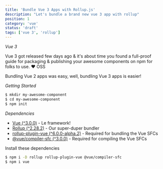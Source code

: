 ```yaml
---
title: 'Bundle Vue 3 Apps with Rollup.js'
description: "Let's bundle a brand new vue 3 app with rollup"
position: 1
category: 'vue'
status: 'draft'
tags: ['vue 3', 'rollup']
---
```


_Vue 3_

Vue 3 got released few days ago & it's about time you found a full-proof guide for packaging & publishing your awesome components on npm for folks to use. <span class="blinking-heart">❤️</span> OSS

Bundling Vue 2 apps was easy, well, bundling Vue 3 apps is easier!

_Getting Started_

```bash
$ mkdir my-awesome-component
$ cd my-awesome-component
$ npm init
```


_Dependencies_
- [Vue (^3.0.0)](https://v3.vuejs.org/guide/introduction.html) - Le framework!
- [Rollup (^2.28.2)](https://rollupjs.org/) - Our super-duper bundler
- [rollup-plugin-vue (^6.0.0-alpha.2)](https://github.com/vuejs/rollup-plugin-vue) - Required for bundling the Vue SFCs
- [@vue/compiler-sfc (^3.0.0)](https://www.npmjs.com/package/@vue/compiler-sfc) - Required for compiling the Vue SFCs

Install these dependencies

```bash
$ npm i -D rollup rollup-plugin-vue @vue/compiler-sfc
$ npm i vue
```